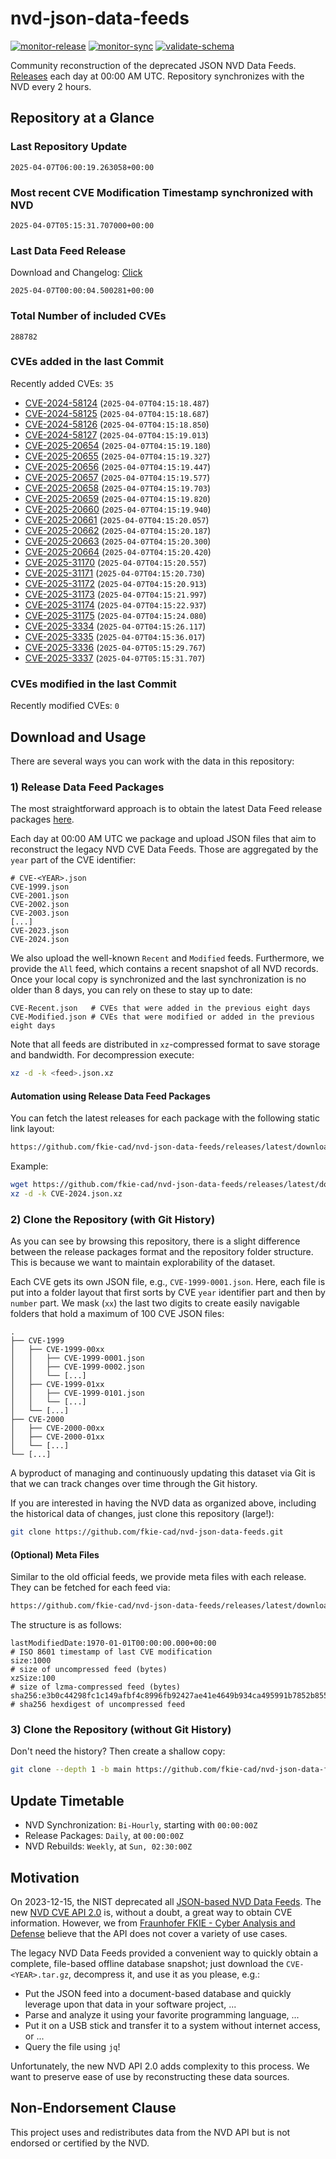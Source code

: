 # nvd-json-data-feeds

[![monitor-release](https://github.com/fkie-cad/nvd-json-data-feeds/actions/workflows/monitor_release.yml/badge.svg)](https://github.com/fkie-cad/nvd-json-data-feeds/actions/workflows/monitor_release.yml)
[![monitor-sync](https://github.com/fkie-cad/nvd-json-data-feeds/actions/workflows/monitor_sync.yml/badge.svg)](https://github.com/fkie-cad/nvd-json-data-feeds/actions/workflows/monitor_sync.yml)
[![validate-schema](https://github.com/fkie-cad/nvd-json-data-feeds/actions/workflows/validate_schema.yml/badge.svg)](https://github.com/fkie-cad/nvd-json-data-feeds/actions/workflows/validate_schema.yml)

Community reconstruction of the deprecated JSON NVD Data Feeds.
[Releases](https://github.com/fkie-cad/nvd-json-data-feeds/releases/latest) each day at 00:00 AM UTC.
Repository synchronizes with the NVD every 2 hours.

## Repository at a Glance

### Last Repository Update

```plain
2025-04-07T06:00:19.263058+00:00
```

### Most recent CVE Modification Timestamp synchronized with NVD

```plain
2025-04-07T05:15:31.707000+00:00
```

### Last Data Feed Release

Download and Changelog: [Click](https://github.com/fkie-cad/nvd-json-data-feeds/releases/latest)

```plain
2025-04-07T00:00:04.500281+00:00
```

### Total Number of included CVEs

```plain
288782
```

### CVEs added in the last Commit

Recently added CVEs: `35`

- [CVE-2024-58124](CVE-2024/CVE-2024-581xx/CVE-2024-58124.json) (`2025-04-07T04:15:18.487`)
- [CVE-2024-58125](CVE-2024/CVE-2024-581xx/CVE-2024-58125.json) (`2025-04-07T04:15:18.687`)
- [CVE-2024-58126](CVE-2024/CVE-2024-581xx/CVE-2024-58126.json) (`2025-04-07T04:15:18.850`)
- [CVE-2024-58127](CVE-2024/CVE-2024-581xx/CVE-2024-58127.json) (`2025-04-07T04:15:19.013`)
- [CVE-2025-20654](CVE-2025/CVE-2025-206xx/CVE-2025-20654.json) (`2025-04-07T04:15:19.180`)
- [CVE-2025-20655](CVE-2025/CVE-2025-206xx/CVE-2025-20655.json) (`2025-04-07T04:15:19.327`)
- [CVE-2025-20656](CVE-2025/CVE-2025-206xx/CVE-2025-20656.json) (`2025-04-07T04:15:19.447`)
- [CVE-2025-20657](CVE-2025/CVE-2025-206xx/CVE-2025-20657.json) (`2025-04-07T04:15:19.577`)
- [CVE-2025-20658](CVE-2025/CVE-2025-206xx/CVE-2025-20658.json) (`2025-04-07T04:15:19.703`)
- [CVE-2025-20659](CVE-2025/CVE-2025-206xx/CVE-2025-20659.json) (`2025-04-07T04:15:19.820`)
- [CVE-2025-20660](CVE-2025/CVE-2025-206xx/CVE-2025-20660.json) (`2025-04-07T04:15:19.940`)
- [CVE-2025-20661](CVE-2025/CVE-2025-206xx/CVE-2025-20661.json) (`2025-04-07T04:15:20.057`)
- [CVE-2025-20662](CVE-2025/CVE-2025-206xx/CVE-2025-20662.json) (`2025-04-07T04:15:20.187`)
- [CVE-2025-20663](CVE-2025/CVE-2025-206xx/CVE-2025-20663.json) (`2025-04-07T04:15:20.300`)
- [CVE-2025-20664](CVE-2025/CVE-2025-206xx/CVE-2025-20664.json) (`2025-04-07T04:15:20.420`)
- [CVE-2025-31170](CVE-2025/CVE-2025-311xx/CVE-2025-31170.json) (`2025-04-07T04:15:20.557`)
- [CVE-2025-31171](CVE-2025/CVE-2025-311xx/CVE-2025-31171.json) (`2025-04-07T04:15:20.730`)
- [CVE-2025-31172](CVE-2025/CVE-2025-311xx/CVE-2025-31172.json) (`2025-04-07T04:15:20.913`)
- [CVE-2025-31173](CVE-2025/CVE-2025-311xx/CVE-2025-31173.json) (`2025-04-07T04:15:21.997`)
- [CVE-2025-31174](CVE-2025/CVE-2025-311xx/CVE-2025-31174.json) (`2025-04-07T04:15:22.937`)
- [CVE-2025-31175](CVE-2025/CVE-2025-311xx/CVE-2025-31175.json) (`2025-04-07T04:15:24.080`)
- [CVE-2025-3334](CVE-2025/CVE-2025-33xx/CVE-2025-3334.json) (`2025-04-07T04:15:26.117`)
- [CVE-2025-3335](CVE-2025/CVE-2025-33xx/CVE-2025-3335.json) (`2025-04-07T04:15:36.017`)
- [CVE-2025-3336](CVE-2025/CVE-2025-33xx/CVE-2025-3336.json) (`2025-04-07T05:15:29.767`)
- [CVE-2025-3337](CVE-2025/CVE-2025-33xx/CVE-2025-3337.json) (`2025-04-07T05:15:31.707`)


### CVEs modified in the last Commit

Recently modified CVEs: `0`



## Download and Usage

There are several ways you can work with the data in this repository:

### 1) Release Data Feed Packages

The most straightforward approach is to obtain the latest Data Feed release packages [here](https://github.com/fkie-cad/nvd-json-data-feeds/releases/latest).

Each day at 00:00 AM UTC we package and upload JSON files that aim to reconstruct the legacy NVD CVE Data Feeds.
Those are aggregated by the `year` part of the CVE identifier:

```
# CVE-<YEAR>.json
CVE-1999.json
CVE-2001.json
CVE-2002.json
CVE-2003.json
[...]
CVE-2023.json
CVE-2024.json
```

We also upload the well-known `Recent` and `Modified` feeds.
Furthermore, we provide the `All` feed, which contains a recent snapshot of all NVD records.
Once your local copy is synchronized and the last synchronization is no older than 8 days, you can rely on these to stay up to date:

```plain
CVE-Recent.json   # CVEs that were added in the previous eight days
CVE-Modified.json # CVEs that were modified or added in the previous eight days
```

Note that all feeds are distributed in `xz`-compressed format to save storage and bandwidth.
For decompression execute:

```sh
xz -d -k <feed>.json.xz
```

#### Automation using Release Data Feed Packages

You can fetch the latest releases for each package with the following static link layout:

```sh
https://github.com/fkie-cad/nvd-json-data-feeds/releases/latest/download/CVE-<YEAR>.json.xz
```

Example:

```sh
wget https://github.com/fkie-cad/nvd-json-data-feeds/releases/latest/download/CVE-2024.json.xz
xz -d -k CVE-2024.json.xz
```

### 2) Clone the Repository (with Git History)

As you can see by browsing this repository, there is a slight difference between the release packages format and the repository folder structure.
This is because we want to maintain explorability of the dataset.

Each CVE gets its own JSON file, e.g., `CVE-1999-0001.json`.
Here, each file is put into a folder layout that first sorts by CVE `year` identifier part and then by `number` part.
We mask (`xx`) the last two digits to create easily navigable folders that hold a maximum of 100 CVE JSON files:

```plain
.
├── CVE-1999
│   ├── CVE-1999-00xx
│   │   ├── CVE-1999-0001.json
│   │   ├── CVE-1999-0002.json
│   │   └── [...]
│   ├── CVE-1999-01xx
│   │   ├── CVE-1999-0101.json
│   │   └── [...]
│   └── [...]
├── CVE-2000
│   ├── CVE-2000-00xx
│   ├── CVE-2000-01xx
│   └── [...]
└── [...]
```

A byproduct of managing and continuously updating this dataset via Git is that we can track changes over time through the Git history.

If you are interested in having the NVD data as organized above, including the historical data of changes, just clone this repository (large!):

```sh
git clone https://github.com/fkie-cad/nvd-json-data-feeds.git
```

#### (Optional) Meta Files

Similar to the old official feeds, we provide meta files with each release. They can be fetched for each feed via:

```sh
https://github.com/fkie-cad/nvd-json-data-feeds/releases/latest/download/CVE-<YEAR>.meta
```

The structure is as follows:

```plain
lastModifiedDate:1970-01-01T00:00:00.000+00:00                          # ISO 8601 timestamp of last CVE modification
size:1000                                                               # size of uncompressed feed (bytes)
xzSize:100                                                              # size of lzma-compressed feed (bytes)
sha256:e3b0c44298fc1c149afbf4c8996fb92427ae41e4649b934ca495991b7852b855 # sha256 hexdigest of uncompressed feed
```

### 3) Clone the Repository (without Git History)

Don't need the history? Then create a shallow copy:

```sh
git clone --depth 1 -b main https://github.com/fkie-cad/nvd-json-data-feeds.git
```


## Update Timetable

* NVD Synchronization: `Bi-Hourly`, starting with `00:00:00Z`
* Release Packages: `Daily`, at `00:00:00Z`
* NVD Rebuilds: `Weekly`, at `Sun, 02:30:00Z`


## Motivation

On 2023-12-15, the NIST deprecated all [JSON-based NVD Data Feeds](https://nvd.nist.gov/vuln/data-feeds#divRetirementBanner-1).
The new [NVD CVE API 2.0](https://nvd.nist.gov/developers/vulnerabilities) is, without a doubt, a great way to obtain CVE information.
However, we from [Fraunhofer FKIE - Cyber Analysis and Defense](https://www.fkie.fraunhofer.de/en/departments/cad.html) believe that the API does not cover a variety of use cases.

The legacy NVD Data Feeds provided a convenient way to quickly obtain a complete, file-based offline database snapshot; just download the `CVE-<YEAR>.tar.gz`, decompress it, and use it as you please, e.g.:

- Put the JSON feed into a document-based database and quickly leverage upon that data in your software project, ...
- Parse and analyze it using your favorite programming language, ...
- Put it on a USB stick and transfer it to a system without internet access, or ...
- Query the file using `jq`!

Unfortunately, the new NVD API 2.0 adds complexity to this process.
We want to preserve ease of use by reconstructing these data sources.

## Non-Endorsement Clause

This project uses and redistributes data from the NVD API but is not endorsed or certified by the NVD.